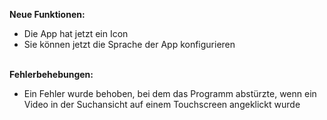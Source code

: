 <strong>Neue Funktionen:</strong>

<ul>
<li style="text-align: left;">Die App hat jetzt ein Icon</li>
<li style="text-align: left;">Sie können jetzt die Sprache der App konfigurieren</li>
</ul>
<br>
<strong>Fehlerbehebungen:</strong>
<ul>
    <li style="text-align: left;">Ein Fehler wurde behoben, bei dem das Programm abstürzte, wenn ein Video in der Suchansicht auf einem Touchscreen angeklickt wurde</li>
</ul>
